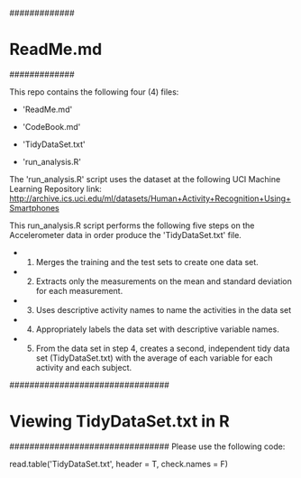 #############
# ReadMe.md #
#############

This repo contains the following four (4) files: 
- 'ReadMe.md'

- 'CodeBook.md'

- 'TidyDataSet.txt'

- 'run_analysis.R'

The 'run_analysis.R' script uses the dataset at the following UCI Machine Learning Repository link: 
http://archive.ics.uci.edu/ml/datasets/Human+Activity+Recognition+Using+Smartphones 

This run_analysis.R script performs the following five steps on the Accelerometer data in order
produce the 'TidyDataSet.txt' file.

- 1) Merges the training and the test sets to create one data set.
- 2) Extracts only the measurements on the mean and standard deviation for each measurement. 
- 3) Uses descriptive activity names to name the activities in the data set
- 4) Appropriately labels the data set with descriptive variable names. 
- 5) From the data set in step 4, creates a second, independent tidy data set (TidyDataSet.txt) with the average of each 	variable for each activity and each subject.


################################
# Viewing TidyDataSet.txt in R #
################################
Please use the following code:

read.table('TidyDataSet.txt', header = T, check.names = F)






